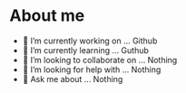 # About me
 
<!--
**filben/filben** is a ✨ _special_ ✨ repository because its `README.md` (this file) appears on your GitHub profile.

Here are some ideas to get you started:
-->

- 🔭 I’m currently working on ... Github
- 🌱 I’m currently learning ... Guthub
- 👯 I’m looking to collaborate on ... Nothing
- 🤔 I’m looking for help with ... Nothing
- 💬 Ask me about ... Nothing
<!-- 📫 How to reach me: ... 
- 😄 Pronouns: ...
- ⚡ Fun fact: ... -->

